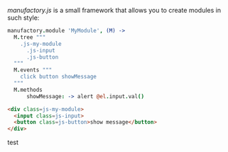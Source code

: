 *manufactory.js* is a small framework that allows you to create modules in such 
style:

```coffeescript
manufactory.module 'MyModule', (M) ->
  M.tree """
    .js-my-module
      .js-input
      .js-button
  """
  M.events """
    click button showMessage
  """
  M.methods
      showMessage: -> alert @el.input.val()
```

```html
<div class=js-my-module>
  <input class=js-input>
  <button class=js-button>show message</button>
</div>
```

test